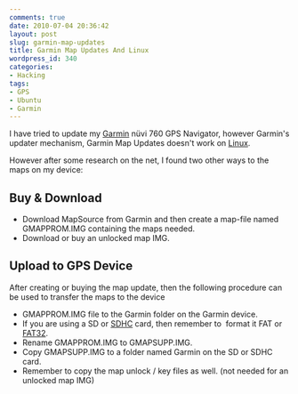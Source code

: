 ```yaml
---
comments: true
date: 2010-07-04 20:36:42
layout: post
slug: garmin-map-updates
title: Garmin Map Updates And Linux
wordpress_id: 340
categories:
- Hacking
tags:
- GPS
- Ubuntu
- Garmin
---
```


I have tried to update my [Garmin](http://en.wikipedia.org/wiki/Garmin) nüvi 760 GPS Navigator, however Garmin's updater mechanism, Garmin Map Updates doesn't work on [Linux](http://en.wikipedia.org/wiki/Linux).

However after some research on the net, I found two other ways to the maps on my device:

## Buy & Download
	
* Download MapSource from Garmin and then create a map-file named GMAPPROM.IMG containing the maps needed.
* Download or buy an unlocked map IMG.

## Upload to GPS Device

After creating or buying the map update, then the following procedure can be used to transfer the maps to the device

* GMAPPROM.IMG file to the Garmin folder on the Garmin device.
* If you are using a SD or [SDHC](http://en.wikipedia.org/wiki/Secure_Digital) card, then remember to  format it FAT or [FAT32](http://en.wikipedia.org/wiki/File_Allocation_Table).
* Rename GMAPPROM.IMG to GMAPSUPP.IMG.
* Copy GMAPSUPP.IMG to a folder named Garmin on the SD or SDHC card.
* Remember to copy the map unlock / key files as well. (not needed for an unlocked map IMG)
